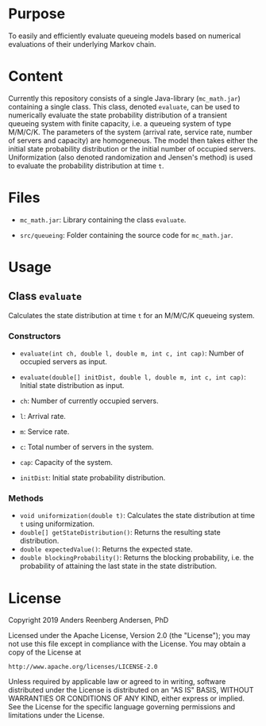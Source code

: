 # Purpose
To easily and efficiently evaluate queueing models based on numerical evaluations of their underlying Markov chain.

# Content
Currently this repository consists of a single Java-library (`mc_math.jar`) containing a single class. This class, denoted `evaluate`, can be used to numerically evaluate the state probability distribution of a transient queueing system with finite capacity, i.e. a queueing system of type M/M/C/K. The parameters of the system (arrival rate, service rate, number of servers and capacity) are homogeneous. The model then takes either the initial state probability distribution or the initial number of occupied servers. Uniformization (also denoted randomization and Jensen's method) is used to evaluate the probability distribution at time `t`. 

# Files

- `mc_math.jar`: Library containing the class `evaluate`.

- `src/queueing`: Folder containing the source code for `mc_math.jar`.  

# Usage

## Class `evaluate`
Calculates the state distribution at time `t` for an M/M/C/K queueing system.

### Constructors

- `evaluate(int ch, double l, double m, int c, int cap)`: Number of occupied servers as input.

- `evaluate(double[] initDist, double l, double m, int c, int cap)`: Initial state distribution as input.  

- `ch`: Number of currently occupied servers.
- `l`: Arrival rate. 
- `m`: Service rate.
- `c`: Total number of servers in the system.
- `cap`: Capacity of the system.
- `initDist`: Initial state probability distribution.

### Methods

- `void uniformization(double t)`: Calculates the state distribution at time `t` using uniformization.
- `double[] getStateDistribution()`: Returns the resulting state distribution.
- `double expectedValue()`: Returns the expected state.
- `double blockingProbability()`: Returns the blocking probability, i.e. the probability of attaining the last state in the state distribution.

# License
Copyright 2019 Anders Reenberg Andersen, PhD

Licensed under the Apache License, Version 2.0 (the "License");
you may not use this file except in compliance with the License.
You may obtain a copy of the License at

    http://www.apache.org/licenses/LICENSE-2.0

Unless required by applicable law or agreed to in writing, software
distributed under the License is distributed on an "AS IS" BASIS,
WITHOUT WARRANTIES OR CONDITIONS OF ANY KIND, either express or implied.
See the License for the specific language governing permissions and
limitations under the License.
